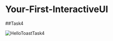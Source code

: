 # Your-First-InteractiveUI

##Task4

![HelloToastTask4](https://user-images.githubusercontent.com/47735067/111626535-400a3180-8816-11eb-9905-48b466502329.JPG)

